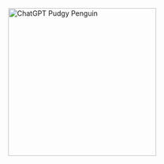 <img src="https://gifdb.com/images/thumb/chatgpt-pudgy-penguin-typing-computer-programming-vquc8qyjcfo6sn1v.gif" alt="ChatGPT Pudgy Penguin" width="300" height="300">

<!--
**arunmathaisk/arunmathaisk** is a ✨ _special_ ✨ repository because its `README.md` (this file) appears on your GitHub profile.

Here are some ideas to get you started:

- 🔭 I’m currently working on ...
- 🌱 I’m currently learning ...
- 👯 I’m looking to collaborate on ...
- 🤔 I’m looking for help with ...
- 💬 Ask me about ...
- 📫 How to reach me: [Contact Me]( https://arunmathaisk.in/contact-me/)- 😄 Pronouns: ...
- ⚡ Fun fact: ...
-->


